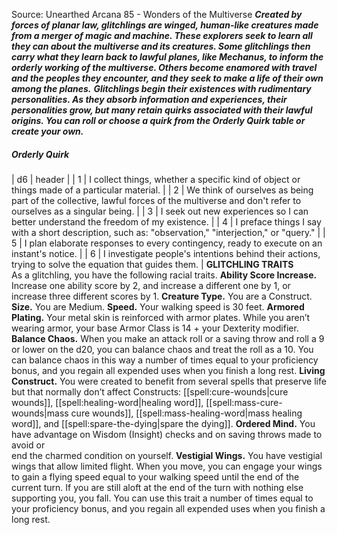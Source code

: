 Source: Unearthed Arcana 85 - Wonders of the Multiverse
***Created by forces of planar law, glitchlings are winged, human-like creatures made from a merger of magic and machine. These explorers seek to learn all they can about the multiverse and its creatures. Some glitchlings then carry what they learn back to lawful planes, like Mechanus, to inform the orderly working of the multiverse. Others become enamored with travel and the peoples they encounter, and they seek to make a life of their own among the planes.***
***Glitchlings begin their existences with rudimentary personalities. As they absorb information and experiences, their personalities grow, but many retain quirks associated with their lawful origins. You can roll or choose a quirk from the Orderly Quirk table or create your own.***
##### Orderly Quirk
| d6 | header |
| 1 | I collect things, whether a specific kind of object or things made of a particular material. |
| 2 | We think of ourselves as being part of the collective, lawful forces of the multiverse and don't refer to ourselves as a singular being. |
| 3 | I seek out new experiences so I can better understand the freedom of my existence. |
| 4 | I preface things I say with a short description, such as: "observation," "interjection," or "query." |
| 5 | I plan elaborate responses to every contingency, ready to execute on an instant's notice. |
| 6 | I investigate people's intentions behind their actions, trying to solve the equation that guides them. |
**GLITCHLING TRAITS**  
As a glitchling, you have the following racial traits.
**Ability Score Increase.** Increase one ability score by 2, and increase a different one by 1, or increase three different scores by 1.
**Creature Type.** You are a Construct.
**Size.** You are Medium.
**Speed.** Your walking speed is 30 feet.
**Armored Plating.** Your metal skin is reinforced with armor plates. While you aren’t wearing armor, your base Armor Class is 14 + your Dexterity modifier.
**Balance Chaos.** When you make an attack roll or a saving throw and roll a 9 or lower on the d20, you can balance chaos and treat the roll as a 10. You can balance chaos in this way a number of times equal to your proficiency bonus, and you regain all expended uses when you finish a long rest.
**Living Construct.** You were created to benefit from several spells that preserve life but that normally don’t affect Constructs: [[spell:cure-wounds|cure wounds]], [[spell:healing-word|healing word]], [[spell:mass-cure-wounds|mass cure wounds]], [[spell:mass-healing-word|mass healing word]], and [[spell:spare-the-dying|spare the dying]].
**Ordered Mind.** You have advantage on Wisdom (Insight) checks and on saving throws made to avoid or  
end the charmed condition on yourself.
**Vestigial Wings.** You have vestigial wings that allow limited flight. When you move, you can engage your wings to gain a flying speed equal to your walking speed until the end of the current turn. If you are still aloft at the end of the turn with nothing else supporting you, you fall. You can use this trait a number of times equal to your proficiency bonus, and you regain all expended uses when you finish a long rest.